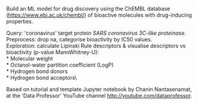 Build an ML model for drug discovery using the ChEMBL database (https://www.ebi.ac.uk/chembl/) of bioactive molecules with drug-inducing properties.

Query: 'coronavirus' target protein *SARS coronavirus 3C-like proteinase*.\
Preprocess: drop na, categorise bioactivity by IC50 values.\
Exploration: calculate Lipinski Rule descriptors & visualise descriptors vs bioactivity (p-value MannWhitney-U):\
    * Molecular weight\
    * Octanol-water partition coefficient (LogP)\
    * Hydrogen bond donors\
    * Hydrogen bond acceptors\


Based on tutorial and template Jupyter notebook by Chanin Nantasenamat, 
at the 'Data Professor' YouTube channel http://youtube.com/dataprofessor.
